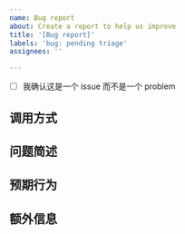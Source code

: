 ```yaml
---
name: Bug report
about: Create a report to help us improve
title: '[Bug report]'
labels: 'bug: pending triage'
assignees: ''

---
```


<!-- 如果不按照模板书写很可能将直接 close -->

- [ ] 我确认这是一个 issue 而不是一个 problem

## 调用方式

<!-- 请在这里粘贴你所使用的命令 -->

<!-- 记得在粘贴的命令中去掉所有的隐私信息哦 -->

<!-- 请尽可能使用 Markdown 语法来进行书写 -->

<!-- 代码段一定要使用 ``` 包裹 -->

## 问题简述

<!-- 请在这里填写发生的问题 -->

<!-- 如果发生报错请粘贴报错信息 -->

## 预期行为

<!-- 请在这里填写预期的行为 -->

## 额外信息

<!-- 请在这里填写额外的问题 -->
